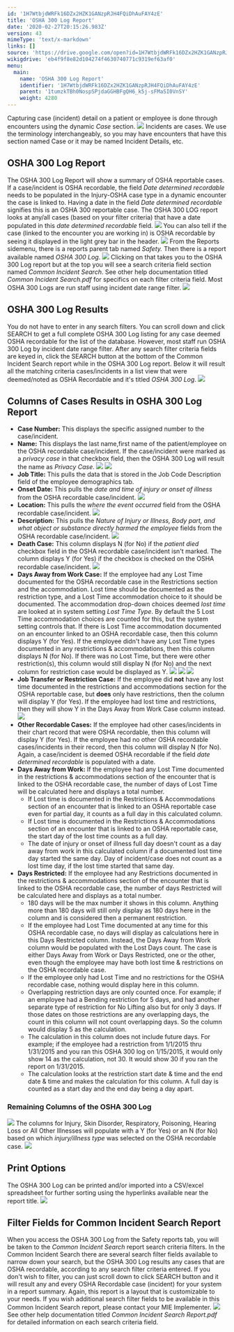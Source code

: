 ```yaml
---
id: '1H7WtbjdWRFk16DZx2HZK1GANzpRJH4FQiDhAuFAY4zE'
title: 'OSHA 300 Log Report'
date: '2020-02-27T20:15:26.983Z'
version: 43
mimeType: 'text/x-markdown'
links: []
source: 'https://drive.google.com/open?id=1H7WtbjdWRFk16DZx2HZK1GANzpRJH4FQiDhAuFAY4zE'
wikigdrive: 'eb4f9f8e82d104274f4630740771c9319ef63af0'
menu:
  main:
    name: 'OSHA 300 Log Report'
    identifier: '1H7WtbjdWRFk16DZx2HZK1GANzpRJH4FQiDhAuFAY4zE'
    parent: '1tumzkTBh0NospSPjdaGGHBFgQH6_k5j-sFMaSI0VnSY'
    weight: 4280
---
```

Capturing case (incident) detail on a patient or employee is done through encounters using the dynamic *Case* section.
![](osha-300-log-report.assets/10000201000004A80000011A9E987434F7DC6B73.png)
Incidents are cases. We use the terminology interchangeably, so you may have encounters that have this section named Case or it may be named Incident Details, etc.

## OSHA 300 Log Report

The OSHA 300 Log Report will show a summary of OSHA reportable cases. If a case/incident is OSHA recordable, the field *Date determined recordable* needs to be populated in the Injury-OSHA case type in a dynamic encounter the case is linked to. Having a date in the field *Date determined recordable* signifies this is an OSHA 300 reportable case. The OSHA 300 LOG report looks at any/all cases (based on your filter criteria) that have a date populated in this *date determined recordable* field.
![](osha-300-log-report.assets/100002010000028D000000E3AE2A15D9D2CEE2D0.png)
You can also tell if the case (linked to the encounter you are working in) is OSHA recordable by seeing it displayed in the light grey bar in the header.
![](osha-300-log-report.assets/10000201000004A500000062EAFD0EE0B40E9F0F.png)
From the Reports sidemenu, there is a reports parent tab named *Safety.* Then there is a report available named *OSHA 300 Log*.
![](osha-300-log-report.assets/1000020100000242000000A33B64336E0E412DAA.png)
Clicking on that takes you to the OSHA 300 Log report but at the top you will see a search criteria field section named *Common Incident Search*. See other help documentation titled *Common Incident Search.pdf* for specifics on each filter criteria field. Most OSHA 300 Logs are run staff using incident date range filter.
![](osha-300-log-report.assets/100002010000029B00000173B9E755F8037F3A59.png)

## OSHA 300 Log Results

You do not have to enter in any search filters. You can scroll down and click SEARCH to get a full complete OSHA 300 Log listing for any case deemed OSHA recordable for the list of the database.
However, most staff run OSHA 300 Log by incident date range filter. After any search filter criteria fields are keyed in, click the SEARCH button at the bottom of the Common Incident Search report while in the OSHA 300 Log report. Below it will result all the matching criteria cases/incidents in a list view that were deemed/noted as OSHA Recordable and it's titled *OSHA 300 Log*.
![](osha-300-log-report.assets/10000201000004EA00000061339089EBB1282041.png)

## Columns of Cases Results in OSHA 300 Log Report

* <strong>Case Number:</strong> This displays the specific assigned number to the case/incident.
* <strong>Name:</strong> This displays the last name,first name of the patient/employee on the OSHA recordable case/incident. If the case/incident were marked as a <em>privacy case</em> in that checkbox field, then the OSHA 300 Log will result the name as <em>Privacy Case</em>.
![](osha-300-log-report.assets/10000201000001320000004219B462B6920DC63B.png)
![](osha-300-log-report.assets/100002010000010D0000005594251F0A66D87651.png)
* <strong>Job Title:</strong> This pulls the data that is stored in the Job Code Description field of the employee demographics tab.
* <strong>Onset Date:</strong> This pulls the <em>date and time of injury or onset of illness</em> from the OSHA recordable case/incident.
![](osha-300-log-report.assets/10000201000002A2000000344E74644CD6D5BE2D.png)
* <strong>Location:</strong> This pulls the <em>where the event occurred</em> field from the OSHA recordable case/incident.
![](osha-300-log-report.assets/100002010000023600000068A5418660B0BD3734.png)
* <strong>Description:</strong> This pulls the <em>Nature of Injury or Illness, Body part, and what object or substance directly harmed the employee</em> fields from the OSHA recordable case/incident.
![](osha-300-log-report.assets/10000201000003120000017BD76119C6B193299D.png)
* <strong>Death Case:</strong> This column displays N (for No) if the <em>patient died</em> checkbox field in the OSHA recordable case/incident isn't marked. The column displays Y (for Yes) if the checkbox is checked on the OSHA recordable case/incident.
![](osha-300-log-report.assets/1000020100000132000000428544560A739E2129.png)
* <strong>Days Away from Work Case:</strong> If the employee had any Lost Time documented for the OSHA recordable case in the Restrictions section and the accommodation. Lost time should be documented as the restriction type, and a Lost Time accommodation choice to it should be documented. The accommodation drop-down choices deemed <em>lost time</em> are looked at in system setting <em>Lost Time Type</em>. By default the 5 Lost Time accommodation choices are counted for this, but the system setting controls that. If there is Lost Time accommodation documented on an encounter linked to an OSHA recordable case, then this column displays Y (for Yes). If the employee didn't have any Lost Time types documented in any restrictions & accommodations, then this column displays N (for No). If there was no Lost Time, but there were other restriction(s), this column would still display N (for No) and the next column for restriction case would be displayed as Y.
![](osha-300-log-report.assets/10000201000003AC000000F0003BEC7F7CE009FF.png) ![](osha-300-log-report.assets/10000201000000C80000008D5D467BF25AE36E61.png)
![](osha-300-log-report.assets/10000201000001930000003B9B0B09975167ADBD.png)
* <strong>Job Transfer or Restriction Case:</strong> If the employee did <strong>not</strong> have any lost time documented in the restrictions and accommodations section for the OSHA reportable case, but <strong>does</strong> only have restrictions, then the column will display Y (for Yes). If the employee had lost time and restrictions, then they will show Y in the Days Away from Work Case column instead.
![](osha-300-log-report.assets/1000020100000381000000F45ED062D439C7EB72.png)
* <strong>Other Recordable Cases:</strong> If the employee had other cases/incidents in their chart record that were OSHA recordable, then this column will display Y (for Yes). If the employee had no other OSHA recordable cases/incidents in their record, then this column will display N (for No). Again, a case/incident is deemed OSHA recordable if the field <em>date determined recordable</em> is populated with a date.
* <strong>Days Away from Work:</strong> If the employee had any Lost Time documented in the restrictions & accommodations section of the encounter that is linked to the OSHA recordable case, the number of days of Lost Time will be calculated here and displays a total number.
    * If Lost time is documented in the Restrictions & Accommodations section of an encounter that is linked to an OSHA reportable case even for partial day, it counts as a full day in this calculated column.
    * If Lost time is documented in the Restrictions & Accommodations section of an encounter that is linked to an OSHA reportable case, the start day of the lost time counts as a full day.
    * The date of injury or onset of illness full day doesn't count as a day away from work in this calculated column if a documented lost time day started the same day. Day of incident/case does not count as a lost time day, if the lost time started that same day.
* <strong>Days Restricted:</strong> If the employee had any Restrictions documented in the restrictions & accommodations section of the encounter that is linked to the OSHA recordable case, the number of days Restricted will be calculated here and displays as a total number.
    * 180 days will be the max number it shows in this column. Anything more than 180 days will still only display as 180 days here in the column and is considered then a permanent restriction.
    * If the employee had Lost Time documented at any time for this OSHA recordable case, no days will display as calculations here in this Days Restricted column. Instead, the Days Away from Work column would be populated with the Lost Days count. The case is either Days Away from Work or Days Restricted, one or the other, even though the employee may have both lost time & restrictions on the OSHA recordable case.
    * If the employee only had Lost Time and no restrictions for the OSHA recordable case, nothing would display here in this column.
    * Overlapping restriction days are only counted once. For example; if an employee had a Bending restriction for 5 days, and had another separate type of restriction for No Lifting also but for only 3 days. If those dates on those restrictions are any overlapping days, the count in this column will not count overlapping days. So the column would display 5 as the calculation.
    * The calculation in this column does not include future days. For example; if the employee had a restriction from 1/1/2015 thru 1/31/2015 and you ran this OSHA 300 log on 1/15/2015, it would only show 14 as the calculation, not 30. It would show 30 if you ran the report on 1/31/2015.
    * The calculation looks at the restriction start date & time and the end date & time and makes the calculation for this column. A full day is counted as a start day and the end day being a day apart.

### Remaining Columns of the OSHA 300 Log

![](osha-300-log-report.assets/100002010000022A00000047CDF8433C7CCFD0DF.png)
The columns for Injury, Skin Disorder, Respiratory, Poisoning, Hearing Loss or All Other Illnesses will populate with a Y (for Yes) or an N (for No) based on which *injury/illness type* was selected on the OSHA recordable case.
![](osha-300-log-report.assets/100002010000037400000045B46CB1CE32FB6F07.png)

## Print Options

The OSHA 300 Log can be printed and/or imported into a CSV/excel spreadsheet for further sorting using the hyperlinks available near the report title.
![](osha-300-log-report.assets/100002010000022F00000067D6C285E8080DA318.png)

## Filter Fields for Common Incident Search Report

When you access the OSHA 300 Log from the Safety reports tab, you will be taken to the *Common Incident Search* report search criteria filters. In the Common Incident Search there are several search filter fields available to narrow down your search, but the OSHA 300 Log results any cases that are OSHA recordable, according to any search filter criteria entered.
If you don't wish to filter, you can just scroll down to click SEARCH button and it will result any and every OSHA Recordable case (incident) for your system in a report summary. Again, this report is a layout that is customizable to your needs. If you wish additional search filter fields to be available in this Common Incident Search report, please contact your MIE Implementer.
![](osha-300-log-report.assets/100002010000021C0000023761E4BB5C7CC0BFAA.png)
See other help documentation titled *Common Incident Search Report.pdf* for detailed information on each search criteria field.
